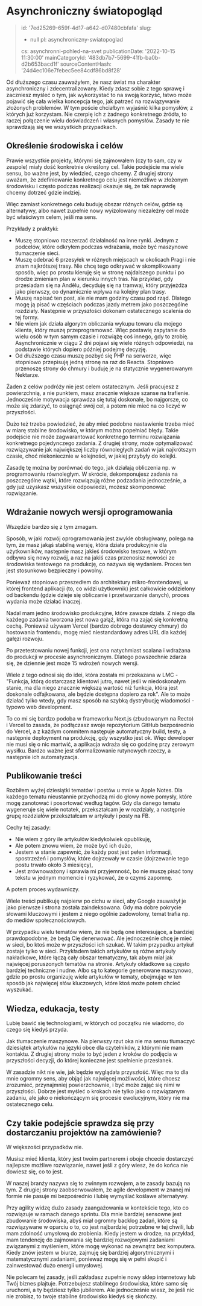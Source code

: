 Asynchroniczny światopogląd
===========================

> id: '7ed25269-659f-4d17-a642-d07480cbfafa'
> slug:
> 	- null
> 	pl: asynchroniczny-swiatopoglad
> 
> cs: asynchronni-pohled-na-svet
> publicationDate: '2022-10-15 11:30:00'
> mainCategoryId: '483db7b7-5699-41fb-ba0b-d2b653bacd1f'
> sourceContentHash: '24d4ec106e7febec5ee84cdf86bd8f28'

Od dłuższego czasu zauważyłem, że nasz świat ma charakter asynchroniczny i zdecentralizowany. Kiedy zdasz sobie z tego sprawę i zaczniesz myśleć o tym, jak wykorzystać to na swoją korzyść, łatwo może pojawić się cała wielka koncepcja tego, jak patrzeć na rozwiązywanie złożonych problemów. W tym poście chciałbym wyjaśnić kilka pomysłów, z których już korzystam. Nie czerpię ich z żadnego konkretnego źródła, to raczej połączenie wielu doświadczeń i własnych pomysłów. Zasady te nie sprawdzają się we wszystkich przypadkach.

Określenie środowiska i celów
-------------------------

Prawie wszystkie projekty, którymi się zajmowałem (czy to sam, czy w zespole) miały dość konkretnie określony cel. Takie podejście ma wiele sensu, bo ważne jest, by wiedzieć, czego chcemy. Z drugiej strony uważam, że zdefiniowanie konkretnego celu jest niemożliwe w złożonym środowisku i często podczas realizacji okazuje się, że tak naprawdę chcemy dotrzeć gdzie indziej.

Więc zamiast konkretnego celu buduję obszar różnych celów, gdzie są alternatywy, albo nawet zupełnie nowy wyizolowany niezależny cel może być właściwym celem, jeśli ma sens.

Przykłady z praktyki:

- Muszę stopniowo rozszerzać działalność na inne rynki. Jednym z podcelów, które odkryłem podczas wdrażania, może być maszynowe tłumaczenie sieci.
- Muszę odebrać 6 przesyłek w różnych miejscach w okolicach Pragi i nie znam najkrótszej trasy. Nie chcę tego odkrywać w skomplikowany sposób, więc po prostu kieruję się w stronę najdalszego punktu i po drodze zmieniam plan w kierunku innych tras. Na przykład, gdy przesiadam się na Andělu, decyduję się na tramwaj, który przyjeżdża jako pierwszy, co dynamicznie wpływa na kolejny plan trasy.
- Muszę napisać ten post, ale nie mam godziny czasu pod rząd. Dlatego mogę ją pisać w częściach podczas jazdy metrem jako poszczególne rozdziały. Następnie w przyszłości dokonam ostatecznego scalenia do tej formy.
- Nie wiem jak działa algorytm obliczania wykupu towaru dla mojego klienta, który muszę przeprogramować. Więc postawię zapytanie do wielu osób w tym samym czasie i rozwiążę coś innego, gdy to zrobię. Asynchronicznie w ciągu 2 dni pojawi się wiele różnych odpowiedzi, na podstawie których dopiero później podejmę decyzję.
- Od dłuższego czasu muszę pozbyć się PHP na serwerze, więc stopniowo przepisuję jedną stronę na raz do Reacta. Stopniowo przenoszę strony do chmury i buduję je na statycznie wygenerowanym Nektarze.

Żaden z celów podróży nie jest celem ostatecznym. Jeśli pracujesz z powierzchnią, a nie punktem, masz znacznie większe szanse na trafienie. Jednocześnie motywacja sprawdza się tutaj doskonale, bo najgorsze, co może się zdarzyć, to osiągnąć swój cel, a potem nie mieć na co liczyć w przyszłości.

Dużo też trzeba powiedzieć, że aby mieć podobne nastawienie trzeba mieć w miarę stabilne środowisko, w którym można popełniać błędy. Takie podejście nie może zagwarantować konkretnego terminu rozwiązania konkretnego pojedynczego zadania. Z drugiej strony, może optymalizować rozwiązywanie jak największej liczby równoległych zadań w jak najkrótszym czasie, choć niekoniecznie w kolejności, w jakiej przybyły do kolejki.

Zasadę tę można by porównać do tego, jak działają obliczenia np. w programowaniu równoległym. W skrócie, dekomponujesz zadania na poszczególne wątki, które rozwiązują różne podzadania jednocześnie, a gdy już uzyskasz wszystkie odpowiedzi, możesz skomponować rozwiązanie.

Wdrażanie nowych wersji oprogramowania
--------------------------------

Wszędzie bardzo się z tym zmagam.

Sposób, w jaki rozwój oprogramowania jest zwykle obsługiwany, polega na tym, że masz jakąś stabilną wersję, która działa produkcyjnie dla użytkowników, następnie masz jakieś środowisko testowe, w którym odbywa się nowy rozwój, a raz na jakiś czas przenosisz nowości ze środowiska testowego na produkcję, co nazywa się wydaniem. Proces ten jest stosunkowo bezpieczny i powolny.

Ponieważ stopniowo przeszedłem do architektury mikro-frontendowej, w której frontend aplikacji (to, co widzi użytkownik) jest całkowicie oddzielony od backendu (gdzie dzieje się obliczanie i przetwarzanie danych), proces wydania może działać inaczej.

Nadal mam jedno środowisko produkcyjne, które zawsze działa. Z niego dla każdego zadania tworzona jest nowa gałąź, która ma zająć się konkretną cechą. Ponieważ używam Vercel (bardzo dobrego dostawcy chmury) do hostowania frontendu, mogę mieć niestandardowy adres URL dla każdej gałęzi rozwoju.

Po przetestowaniu nowej funkcji, jest ona natychmiast scalana i wdrażana do produkcji w procesie asynchronicznym. Dlatego powszechnie zdarza się, że dziennie jest może 15 wdrożeń nowych wersji.

Wiele z tego odnosi się do idei, która została mi przekazana w LMC - "Funkcja, którą dostarczasz klientowi jutro, nawet jeśli w niedoskonałym stanie, ma dla niego znacznie większą wartość niż funkcja, która jest doskonale odfajkowana, ale będzie dostępna dopiero za rok". Ale to może działać tylko wtedy, gdy masz sposób na szybką dystrybucję wiadomości - typowo web development.

To co mi się bardzo podoba w frameworku Next.js (zbudowanym na Recto) i Vercel to zasada, że podłączasz swoje repozytorium GitHub bezpośrednio do Vercel, a z każdym commitem następuje automatyczny build, testy, a następnie deployment na produkcję, gdy wszystko jest ok. Więc deweloper nie musi się o nic martwić, a aplikacja wdraża się co godzinę przy zerowym wysiłku. Bardzo ważne jest sformalizowanie rutynowych rzeczy, a następnie ich automatyzacja.

Publikowanie treści
----------------

Rozbiłem wyżej dziesiątki tematów i postów u mnie w Apple Notes. Dla każdego tematu nieustannie przychodzą mi do głowy nowe pomysły, które mogę zanotować i posortować według tagów. Gdy dla danego tematu wygeneruje się wiele notatek, przekształcam je w rozdziały, a następnie grupę rozdziałów przekształcam w artykuły i posty na FB.

Cechy tej zasady:

- Nie wiem z góry ile artykułów kiedykolwiek opublikuję,
- Ale potem znowu wiem, że może być ich dużo,
- Jestem w stanie zapewnić, że każdy post jest pełen informacji, spostrzeżeń i pomysłów, które dojrzewały w czasie (dojrzewanie tego postu trwało około 3 miesięcy),
- Jest zrównoważony i sprawia mi przyjemność, bo nie muszę pisać tony tekstu w jednym momencie i ryzykować, że o czymś zapomnę.

A potem proces wydawniczy.

Wiele treści publikuję najpierw po cichu w sieci, aby Google zauważył je jako pierwsze i strona została zaindeksowana. Gdy ma dobre pokrycie słowami kluczowymi i jestem z niego ogólnie zadowolony, temat trafia np. do mediów społecznościowych.

W przypadku wielu tematów wiem, że nie będą one interesujące, a bardziej prawdopodobne, że będą Cię denerwować. Ale jednocześnie chcę je mieć w sieci, bo ktoś może w przyszłości ich szukać. W takim przypadku artykuł zostaje tylko w sieci. Przykładem takich artykułów są różne artykuły nakładkowe, które łączą cały obszar tematyczny, tak abym miał jak najwięcej poruszonych tematów na stronie. Artykuły okładkowe są często bardziej techniczne i nudne. Albo są to kategorie generowane maszynowo, gdzie po prostu organizuję wiele artykułów w tematy, obejmując w ten sposób jak najwięcej słów kluczowych, które ktoś może potem chcieć wyszukać.

Wiedza, edukacja, testy
------------------------------

Lubię bawić się technologiami, w których od początku nie wiadomo, do czego się kiedyś przyda.

Jak tłumaczenie maszynowe. Na pierwszy rzut oka nie ma sensu tłumaczyć dziesiątek artykułów na języki obce dla czytelników, z którymi nie mam kontaktu. Z drugiej strony może to być jeden z kroków do podjęcia w przyszłości decyzji, do której konieczne jest spełnienie przesłanek.

W zasadzie nikt nie wie, jak będzie wyglądała przyszłość. Więc ma to dla mnie ogromny sens, aby objąć jak najwięcej możliwości, które chcesz zrozumieć, przynajmniej powierzchownie, i być może zająć się nimi w przyszłości. Dobrze jest myśleć o krokach nie tylko jako o rozwiązanym zadaniu, ale jako o niekończącym się procesie ewolucyjnym, który nie ma ostatecznego celu.

Czy takie podejście sprawdza się przy dostarczaniu projektów na zamówienie?
--------------------------------------------------------

W większości przypadków nie.

Musisz mieć klienta, który jest twoim partnerem i oboje chcecie dostarczyć najlepsze możliwe rozwiązanie, nawet jeśli z góry wiesz, że do końca nie dowiesz się, co to jest.

W naszej branży nazywa się to zwinnym rozwojem, a te zasady bazują na tym. Z drugiej strony zaobserwowałem, że agile development w znanej mi formie nie pasuje mi bezpośrednio i lubię wymyślać koślawe alternatywy.

Przy agility widzę dużo zasady zaangażowania w kontekście tego, kto co rozwiązuje w ramach danego sprintu. Dla mnie bardziej sensowne jest zbudowanie środowiska, abyś miał ogromny backlog zadań, które są rozwiązywane w oparciu o to, co jest najbardziej potrzebne w tej chwili, lub mam zdolność umysłową do zrobienia. Kiedy jestem w drodze, na przykład, mam tendencję do zajmowania się bardziej rozwojowymi zadaniami związanymi z myśleniem, które mogę wykonać na zewnątrz bez komputera. Kiedy znów jestem w biurze, zajmuję się bardziej algorytmicznymi i matematycznymi zadaniami, ponieważ mogę się w pełni skupić i zainwestować dużo energii umysłowej.

Nie polecam tej zasady, jeśli zakładasz zupełnie nowy sklep internetowy lub Twój biznes plajtuje. Potrzebujesz stabilnego środowiska, które samo się uruchomi, a ty będziesz tylko jubilerem. Ale jednocześnie wiesz, że jeśli nic nie zrobisz, to twoje stabilne środowisko kiedyś się skończy.
